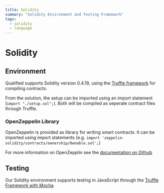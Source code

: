 ```yaml
---
title: Solidity
summary: "Solidity Environment and Testing Framework"
tags:
  - solidity
  - language
---
```


# Solidity

## Environment

Qualified supports Solidity version 0.4.19, using the [Truffle framework](http://truffleframework.com/) for compiling contracts.

From the solution, the setup can be imported using an import statement (`import "./setup.sol";`). Both will be compiled as seperate contract files through Truffle.

### OpenZeppelin Library

OpenZeppelin is provided as library for writing smart contracts. It can be imported using import statements (e.g. `import 'zeppelin-solidity/contracts/ownership/Ownable.sol';`)

For more information on OpenZepplin see the [documentation on Github](https://github.com/OpenZeppelin/zeppelin-solidity)

## Testing

Our Solidity environment supports testing in JavaScript through the [Truffle Framework with Mocha](/languages/solidity/truffle_with_mocha).
